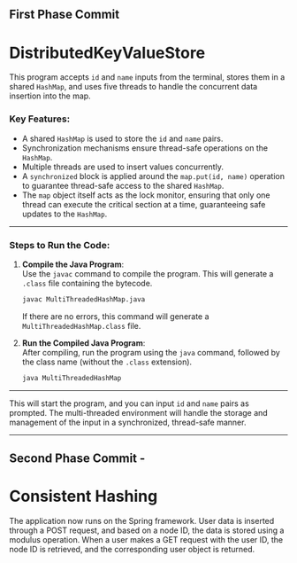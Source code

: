## First Phase Commit
# DistributedKeyValueStore

This program accepts `id` and `name` inputs from the terminal, stores them in a shared `HashMap`, and uses five threads to handle the concurrent data insertion into the map.

### Key Features:
- A shared `HashMap` is used to store the `id` and `name` pairs.
- Synchronization mechanisms ensure thread-safe operations on the `HashMap`.
- Multiple threads are used to insert values concurrently.
- A `synchronized` block is applied around the `map.put(id, name)` operation to guarantee thread-safe access to the shared `HashMap`.
- The `map` object itself acts as the lock monitor, ensuring that only one thread can execute the critical section at a time, guaranteeing safe updates to the `HashMap`.

---

### Steps to Run the Code:

1. **Compile the Java Program**:  
   Use the `javac` command to compile the program. This will generate a `.class` file containing the bytecode.

   ```bash
   javac MultiThreadedHashMap.java
   ```

   If there are no errors, this command will generate a `MultiThreadedHashMap.class` file.

2. **Run the Compiled Java Program**:  
   After compiling, run the program using the `java` command, followed by the class name (without the `.class` extension).

   ```bash
   java MultiThreadedHashMap
   ```

---

This will start the program, and you can input `id` and `name` pairs as prompted. The multi-threaded environment will handle the storage and management of the input in a synchronized, thread-safe manner.

--- 


## Second Phase Commit -
# Consistent Hashing
The application now runs on the Spring framework. User data is inserted through a POST request, 
and based on a node ID, the data is stored using a modulus operation. When a user makes a GET request with the user ID, 
the node ID is retrieved, and the corresponding user object is returned.
